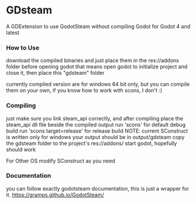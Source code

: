 # GDsteam

A GDExtension to use GodotSteam without compiling Godot for Godot 4 and latest

### How to Use
download the compiled binaries and just place them in the res://addons folder before opening godot
that means open godot to initialize project and close it, then place this "gdsteam" folder

currently compiled version are for windows 64 bit only, but you can compile them on your own, if you know how to work with scons, I don't :)

### Compiling
just make sure you link steam_api correctly, and after compiling place the steam_api dll file beside the compiled output
run 'scons' for default debug build
run 'scons target=release' for release build
NOTE: current SConstruct is written only for windows
your output should be in output/gdsteam
copy the gdsteam folder to the project's res://addons/
start godot, hopefully should work

For Other OS
modify SConstruct as you need


### Documentation
you can follow exactly godotsteam documentation, this is just a wrapper for it.
https://gramps.github.io/GodotSteam/
